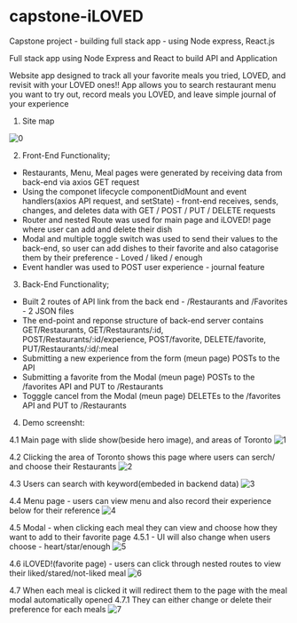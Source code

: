# capstone-iLOVED
Capstone project - building full stack app - using Node express, React.js

Full stack app using Node Express and React to build API and Application

Website app designed to track all your favorite meals you tried, LOVED, and revisit with your LOVED
ones!! App allows you to search restaurant menu you want to try out, record meals you LOVED,
and leave simple journal of your experience


1. Site map

![0](https://user-images.githubusercontent.com/59574143/84601738-79111200-ae50-11ea-8267-c6baa296b510.JPG)


2. Front-End Functionality;

<ul>
<li>Restaurants, Menu, Meal pages were generated by receiving data from back-end via axios GET request</li> 
<li>Using the componet lifecycle componentDidMount and event handlers(axios API request, and setState) -
 front-end receives, sends, changes, and deletes data with GET / POST / PUT / DELETE requests</li>
<li>Router and nested Route was used for main page and iLOVED! page where user can add and delete their dish</li>
<li>Modal and multiple toggle switch was used to send their values to the back-end, so user can add dishes to their favorite and also catagorise them by their preference - Loved / liked / enough</li>
<li>Event handler was used to POST user experience - journal feature</li>
</ul>


3. Back-End Functionality;
<ul>
<li>Built 2 routes of API link from the back end - /Restaurants and /Favorites - 2 JSON files</li>
<li>The end-point and reponse structure of back-end server contains GET/Restaurants, GET/Restaurants/:id, POST/Restaurants/:id/experience, POST/favorite, DELETE/favorite, PUT/Restaurants/:id/:meal </li>
<li>Submitting a new experience from the form (meun page) POSTs to the API</li>
<li>Submitting a favorite from the Modal (meun page) POSTs to the /favorites API and PUT to /Restaurants</li>
<li>Togggle cancel from the Modal (meun page) DELETEs to the /favorites API and PUT to /Restaurants</li>
</ul>


4. Demo screensht:

4.1 Main page with slide show(beside hero image), and areas of Toronto
![1](https://user-images.githubusercontent.com/59574143/84601656-f0927180-ae4f-11ea-8010-9395cb643bc5.png)


4.2 Clicking the area of Toronto shows this page where users can serch/ and choose their Restaurants
![2](https://user-images.githubusercontent.com/59574143/84601660-f7b97f80-ae4f-11ea-825b-756eb855f8b1.png)


4.3 Users can search with keyword(embeded in backend data)
![3](https://user-images.githubusercontent.com/59574143/84601663-fab47000-ae4f-11ea-8335-3cabbcdf399d.png)


4.4 Menu page - users can view menu and also record their experience below for their reference
![4](https://user-images.githubusercontent.com/59574143/84601664-fb4d0680-ae4f-11ea-8b46-fecc74a0d5f5.png)


4.5 Modal - when clicking each meal they can view and choose how they want to add to their favorite page
4.5.1 - UI will also change when users choose - heart/star/enough
![5](https://user-images.githubusercontent.com/59574143/84601665-fd16ca00-ae4f-11ea-8954-6e3e04b8616a.png)


4.6 iLOVED!(favorite page) - users can click through nested routes to view their liked/stared/not-liked meal
![6](https://user-images.githubusercontent.com/59574143/84601667-fee08d80-ae4f-11ea-998b-9602fc7699b7.png)


4.7 When each meal is clicked it will redirect them to the page with the meal modal automatically opened 
4.7.1 They can either change or delete their preference for each meals
![7](https://user-images.githubusercontent.com/59574143/84601669-00aa5100-ae50-11ea-93fa-4d0e7c5d6fd8.png)
